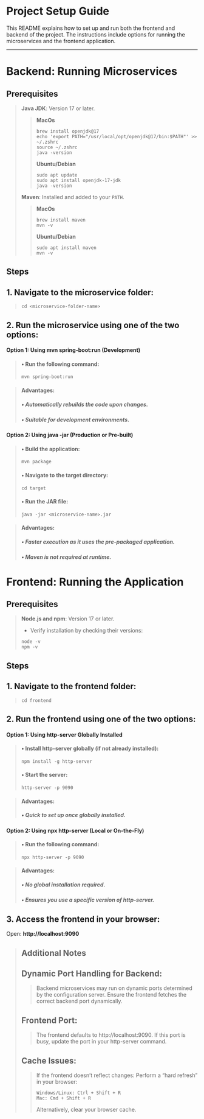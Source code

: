 # **Project Setup Guide**

This README explains how to set up and run both the frontend and backend of the project. The instructions include options for running the microservices and the frontend application.

---

# **Backend: Running Microservices**

## **Prerequisites**
>**Java JDK**: Version 17 or later.
>> **MacOs**
>> ```
>> brew install openjdk@17
>> echo 'export PATH="/usr/local/opt/openjdk@17/bin:$PATH"' >> ~/.zshrc
>> source ~/.zshrc
>> java -version
>> ```
>> **Ubuntu/Debian**
>> ```
>> sudo apt update
>> sudo apt install openjdk-17-jdk
>> java -version
>> ```
>**Maven**: Installed and added to your `PATH`.
>> **MacOs**
>> ```
>> brew install maven
>> mvn -v
>> ```
>> **Ubuntu/Debian**
>> ```
>> sudo apt install maven
>> mvn -v
>> ```

## **Steps**

## 1. **Navigate to the microservice folder:**
> ```
> cd <microservice-folder-name>
> ```
## 2. **Run the microservice using one of the two options:**
   
#### **Option 1: Using mvn spring-boot:run (Development)**
>#### •	Run the following command:
> ```
> mvn spring-boot:run
> ```

>#### Advantages:
>##### • Automatically rebuilds the code upon changes.
>##### • Suitable for development environments.

#### **Option 2: Using java -jar (Production or Pre-built)**
>#### •	Build the application:
> ```
> mvn package
> ```
> 
>#### •	Navigate to the target directory:
> ```
> cd target
> ```
> 
>#### •	Run the JAR file:
> ```
> java -jar <microservice-name>.jar
> ```
	
>#### Advantages:
>##### • Faster execution as it uses the pre-packaged application.
>##### • Maven is not required at runtime.

# **Frontend: Running the Application**

## **Prerequisites**
>**Node.js and npm**: Version 17 or later.
>- Verify installation by checking their versions:
> ```
> node -v
> npm -v
> ```

## **Steps**

## 1. **Navigate to the frontend folder:**
> ```
> cd frontend
> ```

## 2. **Run the frontend using one of the two options:**
#### **Option 1: Using http-server Globally Installed**

>#### •	Install http-server globally (if not already installed):
> ```
> npm install -g http-server
> ```
> 
>#### •	Start the server:
> ```
> http-server -p 9090
> ```
	
>#### Advantages:
>##### • Quick to set up once globally installed.

#### **Option 2: Using npx http-server (Local or On-the-Fly)**
>#### •	Run the following command:
> ```
> npx http-server -p 9090
> ```
	
>#### Advantages:
>##### • No global installation required.
>##### • Ensures you use a specific version of http-server.

## 3. **Access the frontend in your browser:**
Open: **http://localhost:9090**


>## **Additional Notes**
>
> ## Dynamic Port Handling for Backend:
>> Backend microservices may run on dynamic ports determined by the configuration server.
>> Ensure the frontend fetches the correct backend port dynamically.
> ## Frontend Port:
>> The frontend defaults to http://localhost:9090. If this port is busy, update the port in your http-server command.
> ## Cache Issues:
>> If the frontend doesn’t reflect changes:
>> Perform a “hard refresh” in your browser:
>> ```
>> Windows/Linux: Ctrl + Shift + R
>> Mac: Cmd + Shift + R
>> ```
>> Alternatively, clear your browser cache.




